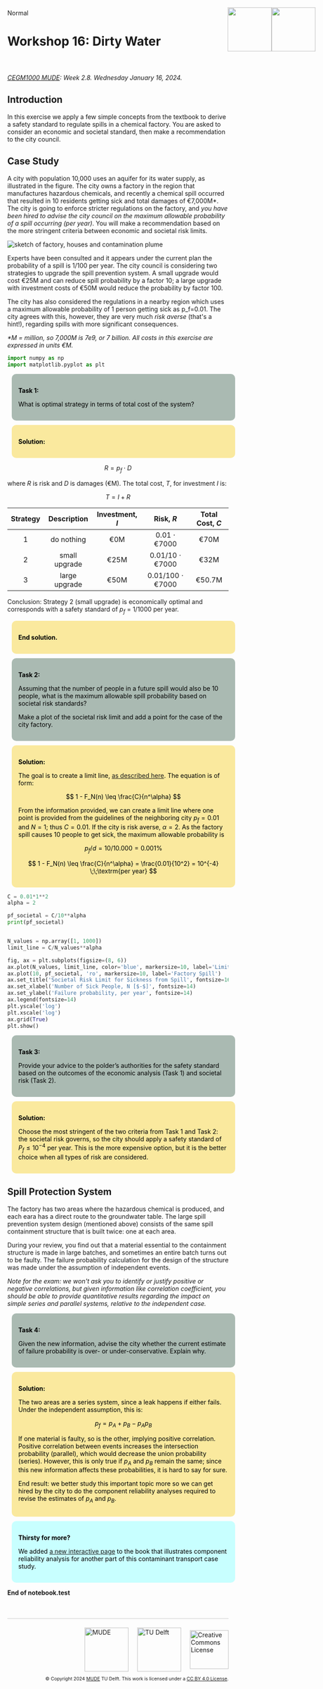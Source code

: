 <userStyle>Normal</userStyle>

# Workshop 16: Dirty Water

<h1 style="position: absolute; display: flex; flex-grow: 0; flex-shrink: 0; flex-direction: row-reverse; top: 60px;right: 30px; margin: 0; border: 0">
    <style>
        .markdown {width:100%; position: relative}
        article { position: relative }
    </style>
    <img src="https://gitlab.tudelft.nl/mude/public/-/raw/main/tu-logo/TU_P1_full-color.png" style="width:100px" />
    <img src="https://gitlab.tudelft.nl/mude/public/-/raw/main/mude-logo/MUDE_Logo-small.png" style="width:100px" />
</h1>
<h2 style="height: 10px">
</h2>

*[CEGM1000 MUDE](http://mude.citg.tudelft.nl/): Week 2.8. Wednesday January 16, 2024.*


## Introduction

In this exercise we apply a few simple concepts from the textbook to derive a safety standard to regulate spills in a chemical factory. You are asked to consider an economic and societal standard, then make a recommendation to the city council.

## Case Study

A city with population 10,000 uses an aquifer for its water supply, as illustrated in the figure. The city owns a factory in the region that manufactures hazardous chemicals, and recently a chemical spill occurred that resulted in 10 residents getting sick and total damages of  €7,000M*. The city is going to enforce stricter regulations on the factory, and _you have been hired to advise the city council on the maximum allowable probability of a spill occurring (per year)_. You will make a recommendation based on the more stringent criteria between economic and societal risk limits.

![sketch of factory, houses and contamination plume](./sketch.png)

Experts have been consulted and it appears under the current plan the probability of a spill is 1/100 per year. The city council is considering two strategies to upgrade the spill prevention system. A small upgrade would cost €25M and can reduce spill probability by a factor 10; a large upgrade with investment costs of €50M would reduce the probability by factor 100.

The city has also considered the regulations in a nearby region which uses a maximum allowable probability of 1 person getting sick as p_f=0.01. The city agrees with this, however, they are very much _risk averse_ (that's a hint!), regarding spills with more significant consequences.

_*M = million, so 7,000M is 7e9, or 7 billion. All costs in this exercise are expressed in units €M._

```python
import numpy as np
import matplotlib.pyplot as plt
```

<div style="background-color:#AABAB2; color: black; vertical-align: middle; padding:15px; margin: 10px; border-radius: 10px; width: 95%">
<p>
<b>Task 1:</b>  

What is optimal strategy in terms of total cost of the system?
</p>
</div>

<div style="background-color:#FAE99E; color: black; vertical-align: middle; padding:15px; margin: 10px; border-radius: 10px; width: 95%">
<p>
<b>Solution:</b>   
</p>
</div>

$$
R = p_f \cdot D
$$

where $R$ is risk and $D$ is damages (€M). The total cost, $T$, for investment $I$ is:

$$
T = I + R
$$

| Strategy | Description | Investment, $I$ | Risk, $R$ | Total Cost, $C$ |
| :---: | :---: | :---: | :---: | :---: |
| 1 | do nothing | €0M | 0.01 $\cdot$ €7000 | €70M |
| 2 | small upgrade | €25M | 0.01/10 $\cdot$ €7000 | €32M |
| 3 | large upgrade | €50M | 0.01/100 $\cdot$ €7000 | €50.7M |

Conclusion: Strategy 2 (small upgrade) is economically optimal and corresponds with a safety standard of $p_f$ = 1/1000 per year.

<div style="background-color:#FAE99E; color: black; vertical-align: middle; padding:15px; margin: 10px; border-radius: 10px; width: 95%">
<p>
<b>End solution.</b>   
</p>
</div>


<div style="background-color:#AABAB2; color: black; vertical-align: middle; padding:15px; margin: 10px; border-radius: 10px; width: 95%">
<p>
<b>Task 2:</b>  

Assuming that the number of people in a future spill would also be 10 people, what is the maximum allowable spill probability based on societal risk standards?

Make a plot of the societal risk limit and add a point for the case of the city factory.
    
</p>
</div>


<div style="background-color:#FAE99E; color: black; vertical-align: middle; padding:15px; margin: 10px; border-radius: 10px; width: 95%">
<p>
<b>Solution:</b>   

The goal is to create a limit line, <a href="https://mude.citg.tudelft.nl/book/pd/risk-evaluation/safety-standards.html#limits-for-individual-and-societal-risk" target="_blank">as described here</a>. The equation is of form:
    
$$
1 - F_N(n) \leq \frac{C}{n^\alpha}
$$
    
From the information provided, we can create a limit line where one point is provided from the guidelines of the neighboring city $p_f=0.01$ and $N=1$; thus $C=0.01$. If the city is risk averse, $\alpha=2$. As the factory spill causes 10 people to get sick, the maximum allowable probability is
    
$$
p_f/d=10/10.000=0.001\%
$$
    
$$
1 - F_N(n) \leq \frac{C}{n^\alpha} = \frac{0.01}{10^2} = 10^{-4} \;\;\textrm{per year}
$$
</p>
</div>

```python
C = 0.01*1**2
alpha = 2

pf_societal = C/10**alpha
print(pf_societal)


N_values = np.array([1, 1000])
limit_line = C/N_values**alpha

fig, ax = plt.subplots(figsize=(8, 6))
ax.plot(N_values, limit_line, color='blue', markersize=10, label='Limit Line')
ax.plot(10, pf_societal, 'ro', markersize=10, label='Factory Spill')
ax.set_title('Societal Risk Limit for Sickness from Spill', fontsize=16)
ax.set_xlabel('Number of Sick People, N [$-$]', fontsize=14)
ax.set_ylabel('Failure probability, per year', fontsize=14)
ax.legend(fontsize=14)
plt.yscale('log')
plt.xscale('log')
ax.grid(True)
plt.show()
```

<div style="background-color:#AABAB2; color: black; vertical-align: middle; padding:15px; margin: 10px; border-radius: 10px; width: 95%">
<p>
<b>Task 3:</b>  

Provide your advice to the polder’s authorities for the safety standard based on the outcomes of the economic analysis (Task 1) and societal risk (Task 2).

</p>
</div>


<div style="background-color:#FAE99E; color: black; vertical-align: middle; padding:15px; margin: 10px; border-radius: 10px; width: 95%">
<p>
<b>Solution:</b>   

Choose the most stringent of the two criteria from Task 1 and Task 2: the societal risk governs, so the city should apply a safety standard of $P_f \leq 10^{-4}$ per year. This is the more expensive option, but it is the better choice when all types of risk are considered.
</p>
</div>


## Spill Protection System

The factory has two areas where the hazardous chemical is produced, and each eara has a direct route to the groundwater table. The large spill prevention system design (mentioned above) consists of the same spill containment structure that is built twice: one at each area.

During your review, you find out that a material essential to the containment structure is made in large batches, and sometimes an entire batch turns out to be faulty. The failure probability calculation for the design of the structure was made under the assumption of independent events.

_Note for the exam: we won't ask you to identify or justify positive or negative correlations, but given information like correlation coefficient, you should be able to provide quantitative results regarding the impact on simple series and parallel systems, relative to the independent case._



<div style="background-color:#AABAB2; color: black; vertical-align: middle; padding:15px; margin: 10px; border-radius: 10px; width: 95%">
<p>
<b>Task 4:</b>  

Given the new information, advise the city whether the current estimate of failure probability is over- or under-conservative. Explain why.

</p>
</div>


<div style="background-color:#FAE99E; color: black; vertical-align: middle; padding:15px; margin: 10px; border-radius: 10px; width: 95%">
<p>
<b>Solution:</b>   

The two areas are a series system, since a leak happens if either fails. Under the independent assumption, this is:

$$
p_f = p_A + p_B - p_A p_B
$$
    
If one material is faulty, so is the other, implying positive correlation. Positive correlation between events increases the intersection probability (parallel), which would decrease the union probability (series). However, this is only true if $p_A$ and $p_B$ remain the same; since this new information affects these probabilities, it is hard to say for sure.
    
End result: we better study this important topic more so we can get hired by the city to do the component reliability analyses required to revise the estimates of $p_A$ and $p_B$.

</p>
</div>


<div style="background-color:#C8FFFF; color: black; vertical-align: middle; padding:15px; margin: 10px; border-radius: 10px; width: 95%">
<p>
<b>Thirsty for more?</b>   

We added <a href="https://mude.citg.tudelft.nl/book/pd/reliability-component/contamination.html" target="_blank">a new interactive page</a> to the book that illustrates component reliability analysis for another part of this contaminant transport case study.
</p>
</div>


**End of notebook.test**

<div style="margin-top: 50px; padding-top: 20px; border-top: 1px solid #ccc;">
  <div style="display: flex; justify-content: flex-end; gap: 20px; align-items: center;">
    <a rel="MUDE" href="http://mude.citg.tudelft.nl/">
      <img alt="MUDE" style="width:100px; height:auto;" src="https://gitlab.tudelft.nl/mude/public/-/raw/main/mude-logo/MUDE_Logo-small.png" />
    </a>
    <a rel="TU Delft" href="https://www.tudelft.nl/en/ceg">
      <img alt="TU Delft" style="width:100px; height:auto;" src="https://gitlab.tudelft.nl/mude/public/-/raw/main/tu-logo/TU_P1_full-color.png" />
    </a>
    <a rel="license" href="http://creativecommons.org/licenses/by/4.0/">
      <img alt="Creative Commons License" style="width:88px; height:auto;" src="https://i.creativecommons.org/l/by/4.0/88x31.png" />
    </a>
  </div>
  <div style="font-size: 75%; margin-top: 10px; text-align: right;">
    &copy; Copyright 2024 <a rel="MUDE" href="http://mude.citg.tudelft.nl/">MUDE</a> TU Delft. 
    This work is licensed under a <a rel="license" href="http://creativecommons.org/licenses/by/4.0/">CC BY 4.0 License</a>.
  </div>
</div>
